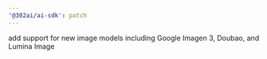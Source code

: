 ```yaml
---
'@302ai/ai-sdk': patch
---
```


add support for new image models including Google Imagen 3, Doubao, and Lumina Image

